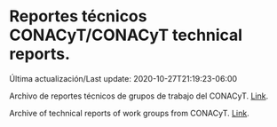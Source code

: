# Reportes técnicos CONACyT/CONACyT technical reports.

Última actualización/Last update: 2020-10-27T21:19:23-06:00

Archivo de reportes técnicos de grupos de trabajo del CONACyT. [Link](https://coronavirus.conacyt.mx/productos/index.html).

Archive of technical reports of work groups from CONACyT. [Link](https://coronavirus.conacyt.mx/productos/index.html).
